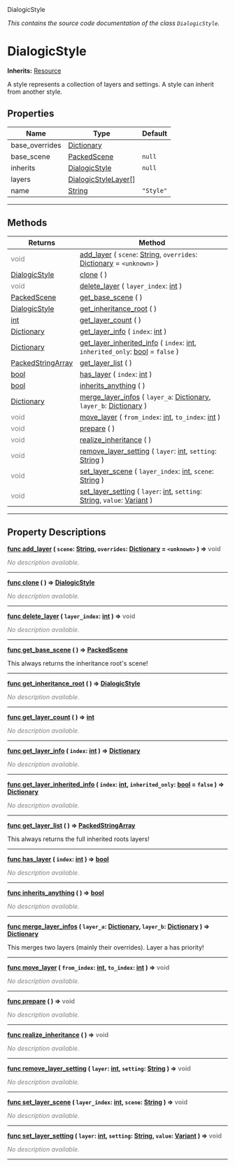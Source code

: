 
<div class="header-banner purple">
<div class="header-label purple">DialogicStyle</div>
</div>

*This contains the source code documentation of the class `DialogicStyle`.*
        
# DialogicStyle
**Inherits:** [Resource](https://docs.godotengine.org/en/latest/classes/class_resource.html#class-resource)

A style represents a collection of layers and settings. A style can inherit from another style.
## Properties
Name | Type | Default 
--- | --- | --- 
base_overrides | [Dictionary](https://docs.godotengine.org/en/latest/classes/class_dictionary.html#class-dictionary) |   
base_scene | [PackedScene](https://docs.godotengine.org/en/latest/classes/class_packedscene.html#class-packedscene) |  `null` 
inherits | [DialogicStyle](class_dialogicstyle.md) |  `null` 
layers | [DialogicStyleLayer[]](https://docs.godotengine.org/en/latest/classes/class_dialogicstylelayer.html#class-dialogicstylelayer) |   
name | [String](https://docs.godotengine.org/en/latest/classes/class_string.html#class-string) |  `"Style"` 
--- 

## Methods
Returns | Method 
--- | --- 
<span style = "color: gray">void</span> | [<span class="hljs-title">add_layer</span>](#property-add_layer) ( `scene`: [String](https://docs.godotengine.org/en/latest/classes/class_string.html#class-string), `overrides`: [Dictionary](https://docs.godotengine.org/en/latest/classes/class_dictionary.html#class-dictionary) = `<unknown>` ) 
<span class="hljs-attribute">[DialogicStyle](class_dialogicstyle.md)</span> | [<span class="hljs-title">clone</span>](#property-clone) ( ) 
<span style = "color: gray">void</span> | [<span class="hljs-title">delete_layer</span>](#property-delete_layer) ( `layer_index`: [int](https://docs.godotengine.org/en/latest/classes/class_int.html#class-int) ) 
<span class="hljs-attribute">[PackedScene](https://docs.godotengine.org/en/latest/classes/class_packedscene.html#class-packedscene)</span> | [<span class="hljs-title">get_base_scene</span>](#property-get_base_scene) ( ) 
<span class="hljs-attribute">[DialogicStyle](class_dialogicstyle.md)</span> | [<span class="hljs-title">get_inheritance_root</span>](#property-get_inheritance_root) ( ) 
<span class="hljs-attribute">[int](https://docs.godotengine.org/en/latest/classes/class_int.html#class-int)</span> | [<span class="hljs-title">get_layer_count</span>](#property-get_layer_count) ( ) 
<span class="hljs-attribute">[Dictionary](https://docs.godotengine.org/en/latest/classes/class_dictionary.html#class-dictionary)</span> | [<span class="hljs-title">get_layer_info</span>](#property-get_layer_info) ( `index`: [int](https://docs.godotengine.org/en/latest/classes/class_int.html#class-int) ) 
<span class="hljs-attribute">[Dictionary](https://docs.godotengine.org/en/latest/classes/class_dictionary.html#class-dictionary)</span> | [<span class="hljs-title">get_layer_inherited_info</span>](#property-get_layer_inherited_info) ( `index`: [int](https://docs.godotengine.org/en/latest/classes/class_int.html#class-int), `inherited_only`: [bool](https://docs.godotengine.org/en/latest/classes/class_bool.html#class-bool) = `false` ) 
<span class="hljs-attribute">[PackedStringArray](https://docs.godotengine.org/en/latest/classes/class_packedstringarray.html#class-packedstringarray)</span> | [<span class="hljs-title">get_layer_list</span>](#property-get_layer_list) ( ) 
<span class="hljs-attribute">[bool](https://docs.godotengine.org/en/latest/classes/class_bool.html#class-bool)</span> | [<span class="hljs-title">has_layer</span>](#property-has_layer) ( `index`: [int](https://docs.godotengine.org/en/latest/classes/class_int.html#class-int) ) 
<span class="hljs-attribute">[bool](https://docs.godotengine.org/en/latest/classes/class_bool.html#class-bool)</span> | [<span class="hljs-title">inherits_anything</span>](#property-inherits_anything) ( ) 
<span class="hljs-attribute">[Dictionary](https://docs.godotengine.org/en/latest/classes/class_dictionary.html#class-dictionary)</span> | [<span class="hljs-title">merge_layer_infos</span>](#property-merge_layer_infos) ( `layer_a`: [Dictionary](https://docs.godotengine.org/en/latest/classes/class_dictionary.html#class-dictionary), `layer_b`: [Dictionary](https://docs.godotengine.org/en/latest/classes/class_dictionary.html#class-dictionary) ) 
<span style = "color: gray">void</span> | [<span class="hljs-title">move_layer</span>](#property-move_layer) ( `from_index`: [int](https://docs.godotengine.org/en/latest/classes/class_int.html#class-int), `to_index`: [int](https://docs.godotengine.org/en/latest/classes/class_int.html#class-int) ) 
<span style = "color: gray">void</span> | [<span class="hljs-title">prepare</span>](#property-prepare) ( ) 
<span style = "color: gray">void</span> | [<span class="hljs-title">realize_inheritance</span>](#property-realize_inheritance) ( ) 
<span style = "color: gray">void</span> | [<span class="hljs-title">remove_layer_setting</span>](#property-remove_layer_setting) ( `layer`: [int](https://docs.godotengine.org/en/latest/classes/class_int.html#class-int), `setting`: [String](https://docs.godotengine.org/en/latest/classes/class_string.html#class-string) ) 
<span style = "color: gray">void</span> | [<span class="hljs-title">set_layer_scene</span>](#property-set_layer_scene) ( `layer_index`: [int](https://docs.godotengine.org/en/latest/classes/class_int.html#class-int), `scene`: [String](https://docs.godotengine.org/en/latest/classes/class_string.html#class-string) ) 
<span style = "color: gray">void</span> | [<span class="hljs-title">set_layer_setting</span>](#property-set_layer_setting) ( `layer`: [int](https://docs.godotengine.org/en/latest/classes/class_int.html#class-int), `setting`: [String](https://docs.godotengine.org/en/latest/classes/class_string.html#class-string), `value`: [Variant](https://docs.godotengine.org/en/latest/classes/class_variant.html#class-variant) ) 
--- 
## Property Descriptions



<a class="header" id="property-add_layer" href="#property-add_layer">**<span class="hljs-attribute">func</span> [<span class="hljs-title">add_layer</span>](#property-add_layer) ( `scene`: [String](https://docs.godotengine.org/en/latest/classes/class_string.html#class-string), `overrides`: [Dictionary](https://docs.godotengine.org/en/latest/classes/class_dictionary.html#class-dictionary) = `<unknown>` )</a>  ⇒ <span style = "color: gray">void</span>** 



 <span style = "color: gray">*No description available.*</span> 

---



<a class="header" id="property-clone" href="#property-clone">**<span class="hljs-attribute">func</span> [<span class="hljs-title">clone</span>](#property-clone) ( )</a>  ⇒ <span class="hljs-attribute">[DialogicStyle](class_dialogicstyle.md)</span>** 



 <span style = "color: gray">*No description available.*</span> 

---



<a class="header" id="property-delete_layer" href="#property-delete_layer">**<span class="hljs-attribute">func</span> [<span class="hljs-title">delete_layer</span>](#property-delete_layer) ( `layer_index`: [int](https://docs.godotengine.org/en/latest/classes/class_int.html#class-int) )</a>  ⇒ <span style = "color: gray">void</span>** 



 <span style = "color: gray">*No description available.*</span> 

---



<a class="header" id="property-get_base_scene" href="#property-get_base_scene">**<span class="hljs-attribute">func</span> [<span class="hljs-title">get_base_scene</span>](#property-get_base_scene) ( )</a>  ⇒ <span class="hljs-attribute">[PackedScene](https://docs.godotengine.org/en/latest/classes/class_packedscene.html#class-packedscene)</span>** 



This always returns the inheritance root's scene!

---



<a class="header" id="property-get_inheritance_root" href="#property-get_inheritance_root">**<span class="hljs-attribute">func</span> [<span class="hljs-title">get_inheritance_root</span>](#property-get_inheritance_root) ( )</a>  ⇒ <span class="hljs-attribute">[DialogicStyle](class_dialogicstyle.md)</span>** 



 <span style = "color: gray">*No description available.*</span> 

---



<a class="header" id="property-get_layer_count" href="#property-get_layer_count">**<span class="hljs-attribute">func</span> [<span class="hljs-title">get_layer_count</span>](#property-get_layer_count) ( )</a>  ⇒ <span class="hljs-attribute">[int](https://docs.godotengine.org/en/latest/classes/class_int.html#class-int)</span>** 



 <span style = "color: gray">*No description available.*</span> 

---



<a class="header" id="property-get_layer_info" href="#property-get_layer_info">**<span class="hljs-attribute">func</span> [<span class="hljs-title">get_layer_info</span>](#property-get_layer_info) ( `index`: [int](https://docs.godotengine.org/en/latest/classes/class_int.html#class-int) )</a>  ⇒ <span class="hljs-attribute">[Dictionary](https://docs.godotengine.org/en/latest/classes/class_dictionary.html#class-dictionary)</span>** 



 <span style = "color: gray">*No description available.*</span> 

---



<a class="header" id="property-get_layer_inherited_info" href="#property-get_layer_inherited_info">**<span class="hljs-attribute">func</span> [<span class="hljs-title">get_layer_inherited_info</span>](#property-get_layer_inherited_info) ( `index`: [int](https://docs.godotengine.org/en/latest/classes/class_int.html#class-int), `inherited_only`: [bool](https://docs.godotengine.org/en/latest/classes/class_bool.html#class-bool) = `false` )</a>  ⇒ <span class="hljs-attribute">[Dictionary](https://docs.godotengine.org/en/latest/classes/class_dictionary.html#class-dictionary)</span>** 



 <span style = "color: gray">*No description available.*</span> 

---



<a class="header" id="property-get_layer_list" href="#property-get_layer_list">**<span class="hljs-attribute">func</span> [<span class="hljs-title">get_layer_list</span>](#property-get_layer_list) ( )</a>  ⇒ <span class="hljs-attribute">[PackedStringArray](https://docs.godotengine.org/en/latest/classes/class_packedstringarray.html#class-packedstringarray)</span>** 



This always returns the full inherited roots layers!

---



<a class="header" id="property-has_layer" href="#property-has_layer">**<span class="hljs-attribute">func</span> [<span class="hljs-title">has_layer</span>](#property-has_layer) ( `index`: [int](https://docs.godotengine.org/en/latest/classes/class_int.html#class-int) )</a>  ⇒ <span class="hljs-attribute">[bool](https://docs.godotengine.org/en/latest/classes/class_bool.html#class-bool)</span>** 



 <span style = "color: gray">*No description available.*</span> 

---



<a class="header" id="property-inherits_anything" href="#property-inherits_anything">**<span class="hljs-attribute">func</span> [<span class="hljs-title">inherits_anything</span>](#property-inherits_anything) ( )</a>  ⇒ <span class="hljs-attribute">[bool](https://docs.godotengine.org/en/latest/classes/class_bool.html#class-bool)</span>** 



 <span style = "color: gray">*No description available.*</span> 

---



<a class="header" id="property-merge_layer_infos" href="#property-merge_layer_infos">**<span class="hljs-attribute">func</span> [<span class="hljs-title">merge_layer_infos</span>](#property-merge_layer_infos) ( `layer_a`: [Dictionary](https://docs.godotengine.org/en/latest/classes/class_dictionary.html#class-dictionary), `layer_b`: [Dictionary](https://docs.godotengine.org/en/latest/classes/class_dictionary.html#class-dictionary) )</a>  ⇒ <span class="hljs-attribute">[Dictionary](https://docs.godotengine.org/en/latest/classes/class_dictionary.html#class-dictionary)</span>** 



This merges two layers (mainly their overrides). Layer a has priority!

---



<a class="header" id="property-move_layer" href="#property-move_layer">**<span class="hljs-attribute">func</span> [<span class="hljs-title">move_layer</span>](#property-move_layer) ( `from_index`: [int](https://docs.godotengine.org/en/latest/classes/class_int.html#class-int), `to_index`: [int](https://docs.godotengine.org/en/latest/classes/class_int.html#class-int) )</a>  ⇒ <span style = "color: gray">void</span>** 



 <span style = "color: gray">*No description available.*</span> 

---



<a class="header" id="property-prepare" href="#property-prepare">**<span class="hljs-attribute">func</span> [<span class="hljs-title">prepare</span>](#property-prepare) ( )</a>  ⇒ <span style = "color: gray">void</span>** 



 <span style = "color: gray">*No description available.*</span> 

---



<a class="header" id="property-realize_inheritance" href="#property-realize_inheritance">**<span class="hljs-attribute">func</span> [<span class="hljs-title">realize_inheritance</span>](#property-realize_inheritance) ( )</a>  ⇒ <span style = "color: gray">void</span>** 



 <span style = "color: gray">*No description available.*</span> 

---



<a class="header" id="property-remove_layer_setting" href="#property-remove_layer_setting">**<span class="hljs-attribute">func</span> [<span class="hljs-title">remove_layer_setting</span>](#property-remove_layer_setting) ( `layer`: [int](https://docs.godotengine.org/en/latest/classes/class_int.html#class-int), `setting`: [String](https://docs.godotengine.org/en/latest/classes/class_string.html#class-string) )</a>  ⇒ <span style = "color: gray">void</span>** 



 <span style = "color: gray">*No description available.*</span> 

---



<a class="header" id="property-set_layer_scene" href="#property-set_layer_scene">**<span class="hljs-attribute">func</span> [<span class="hljs-title">set_layer_scene</span>](#property-set_layer_scene) ( `layer_index`: [int](https://docs.godotengine.org/en/latest/classes/class_int.html#class-int), `scene`: [String](https://docs.godotengine.org/en/latest/classes/class_string.html#class-string) )</a>  ⇒ <span style = "color: gray">void</span>** 



 <span style = "color: gray">*No description available.*</span> 

---



<a class="header" id="property-set_layer_setting" href="#property-set_layer_setting">**<span class="hljs-attribute">func</span> [<span class="hljs-title">set_layer_setting</span>](#property-set_layer_setting) ( `layer`: [int](https://docs.godotengine.org/en/latest/classes/class_int.html#class-int), `setting`: [String](https://docs.godotengine.org/en/latest/classes/class_string.html#class-string), `value`: [Variant](https://docs.godotengine.org/en/latest/classes/class_variant.html#class-variant) )</a>  ⇒ <span style = "color: gray">void</span>** 



 <span style = "color: gray">*No description available.*</span> 

---

